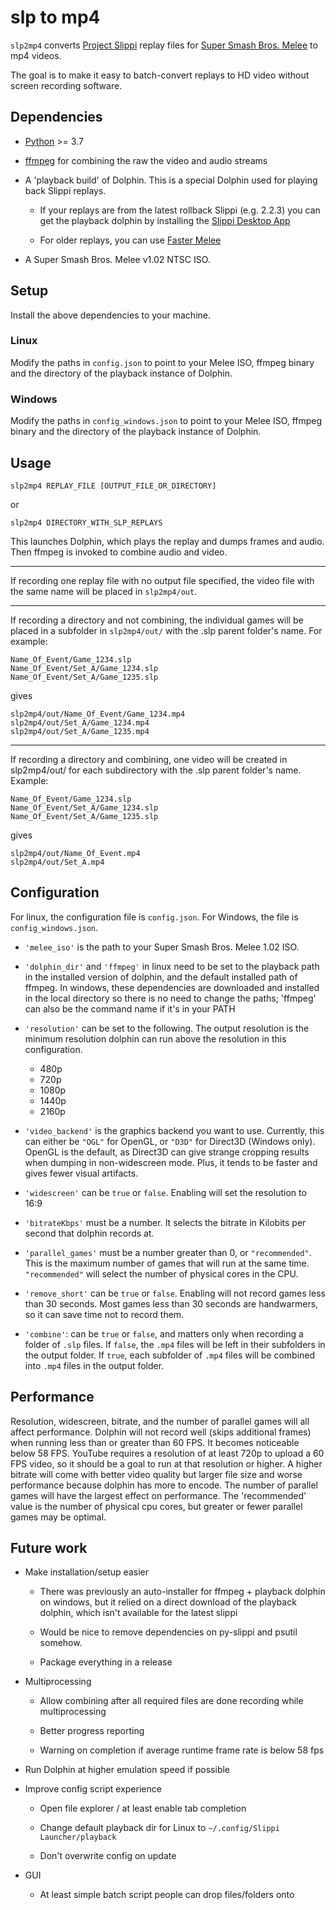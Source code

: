 # slp to mp4

`slp2mp4` converts [Project Slippi][slippi] replay files for [Super Smash Bros.
Melee][ssbm] to mp4 videos.

The goal is to make it easy to batch-convert replays to HD video without screen
recording software.

## Dependencies

- [Python][python] >= 3.7

- [ffmpeg][ffmpeg] for combining the raw the video and audio streams

- A 'playback build' of Dolphin. This is a special Dolphin used for playing
  back Slippi replays.

	- If your replays are from the latest rollback Slippi (e.g. 2.2.3) you
	  can get the playback dolphin by installing the [Slippi Desktop
	  App][slippi-download]

	- For older replays, you can use [Faster Melee][faster-melee]

- A Super Smash Bros. Melee v1.02 NTSC ISO.

## Setup

Install the above dependencies to your machine.

### Linux

Modify the paths in `config.json` to point to your Melee ISO, ffmpeg binary and
the directory of the playback instance of Dolphin.

### Windows

Modify the paths in `config_windows.json` to point to your Melee ISO, ffmpeg
binary and the directory of the playback instance of Dolphin.

## Usage

```
slp2mp4 REPLAY_FILE [OUTPUT_FILE_OR_DIRECTORY]
```

or

```
slp2mp4 DIRECTORY_WITH_SLP_REPLAYS
```

This launches Dolphin, which plays the replay and dumps frames and audio. Then
ffmpeg is invoked to combine audio and video.

---

If recording one replay file with no output file specified, the video file with
the same name will be placed in `slp2mp4/out`.

---

If recording a directory and not combining, the individual games will be placed
in a subfolder in `slp2mp4/out/` with the .slp parent folder's name. For
example:

```
Name_Of_Event/Game_1234.slp
Name_Of_Event/Set_A/Game_1234.slp
Name_Of_Event/Set_A/Game_1235.slp
```

gives

```
slp2mp4/out/Name_Of_Event/Game_1234.mp4
slp2mp4/out/Set_A/Game_1234.mp4
slp2mp4/out/Set_A/Game_1235.mp4
```

---

If recording a directory and combining, one video will be created in
slp2mp4/out/ for each subdirectory with the .slp parent folder's name. Example:

```
Name_Of_Event/Game_1234.slp
Name_Of_Event/Set_A/Game_1234.slp
Name_Of_Event/Set_A/Game_1235.slp
```

gives

```
slp2mp4/out/Name_Of_Event.mp4
slp2mp4/out/Set_A.mp4
```

## Configuration

For linux, the configuration file is `config.json`. For Windows, the file is
`config_windows.json`.

- `'melee_iso'` is the path to your Super Smash Bros. Melee 1.02 ISO.

- `'dolphin_dir'` and `'ffmpeg'` in linux need to be set to the playback path
  in the installed version of dolphin, and the default installed path of
  ffmpeg. In windows, these dependencies are downloaded and installed in the
  local directory so there is no need to change the paths; 'ffmpeg' can also be
  the command name if it's in your PATH

- `'resolution'` can be set to the following. The output resolution is the
  minimum resolution dolphin can run above the resolution in this
  configuration.

	- 480p
	- 720p
	- 1080p
	- 1440p
	- 2160p

- `'video_backend'` is the graphics backend you want to use. Currently, this
  can either be `"OGL"` for OpenGL, or `"D3D"` for Direct3D (Windows only).
  OpenGL is the default, as Direct3D can give strange cropping results when
  dumping in non-widescreen mode. Plus, it tends to be faster and gives fewer
  visual artifacts.

- `'widescreen'` can be `true` or `false`. Enabling will set the resolution to
  16:9

- `'bitrateKbps'` must be a number. It selects the bitrate in Kilobits per
  second that dolphin records at.

- `'parallel_games'` must be a number greater than 0, or `"recommended"`. This
  is the maximum number of games that will run at the same time.
  `"recommended"` will select the number of physical cores in the CPU.

- `'remove_short'` can be `true` or `false`. Enabling will not record games
  less than 30 seconds. Most games less than 30 seconds are handwarmers, so it
  can save time not to record them.

- `'combine'`: can be `true` or `false`, and matters only when recording a
  folder of `.slp` files. If `false`, the `.mp4` files will be left in their
  subfolders in the output folder. If `true`, each subfolder of `.mp4` files
  will be combined into `.mp4` files in the output folder.

## Performance

Resolution, widescreen, bitrate, and the number of parallel games will all
affect performance. Dolphin will not record well (skips additional frames) when
running less than or greater than 60 FPS. It becomes noticeable below 58 FPS.
YouTube requires a resolution of at least 720p to upload a 60 FPS video, so it
should be a goal to run at that resolution or higher. A higher bitrate will
come with better video quality but larger file size and worse performance
because dolphin has more to encode. The number of parallel games will have the
largest effect on performance. The 'recommended' value is the number of
physical cpu cores, but greater or fewer parallel games may be optimal.

## Future work

- Make installation/setup easier

	- There was previously an auto-installer for ffmpeg + playback dolphin
	  on windows, but it relied on a direct download of the playback
	  dolphin, which isn't available for the latest slippi

	- Would be nice to remove dependencies on py-slippi and psutil somehow.

	- Package everything in a release

- Multiprocessing

	- Allow combining after all required files are done recording while
	  multiprocessing

	- Better progress reporting

	- Warning on completion if average runtime frame rate is below 58 fps

- Run Dolphin at higher emulation speed if possible

- Improve config script experience

	- Open file explorer / at least enable tab completion

	- Change default playback dir for Linux to `~/.config/Slippi Launcher/playback`

	- Don't overwrite config on update

- GUI

	- At least simple batch script people can drop files/folders onto

[faster-melee]: https://www.smashladder.com/download/dolphin/18/Project+Slippi+%28r18%29
[ffmpeg]: https://ffmpeg.org/download.html
[python]: https://www.python.org/downloads/
[slippi-download]: https://slippi.gg/downloads
[slippi]: https://github.com/project-slippi/project-slippi
[ssbm]: https://en.wikipedia.org/wiki/Super_Smash_Bros._Melee
